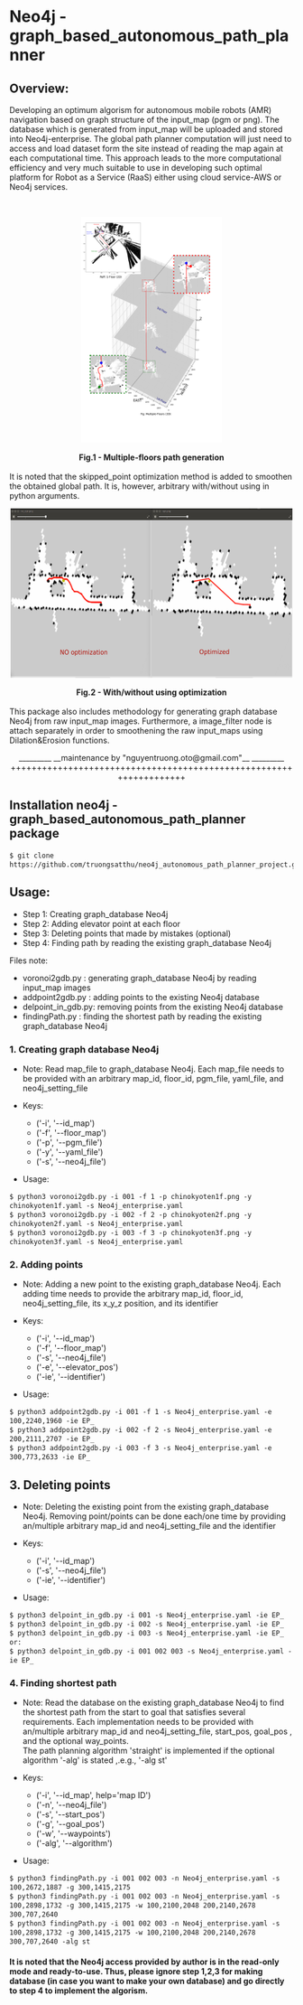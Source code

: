 # Neo4j - graph_based_autonomous_path_planner #
## Overview: ##
Developing an optimum algorism for autonomous mobile robots (AMR) navigation based on graph structure of the input_map (pgm or png). The database which is generated from input_map will be uploaded and stored into Neo4j-enterprise. The global path planner computation will just need to access and load dataset form the site instead of reading the map again at each computational time. This approach leads to the more computational efficiency and very much suitable to use in developing such optimal platform for Robot as a Service (RaaS) either using cloud service-AWS or Neo4j services. 

<br/>
<p align="center">
<img  src="./docs/3D_planner.png" style="height: 400px; width:250px"/>
<figcaption align = "center"><b>Fig.1 - Multiple-floors path generation</b></figcaption>

<br/>
It is noted that the skipped_point optimization method is added to smoothen the obtained global path. It is, however, arbitrary with/without using in python arguments. 

<br/>
<p align="center">
<img  src="./docs/compare.png" style="height: 300px; width:500px"/>
<figcaption align = "center"><b>Fig.2 - With/without using optimization</b></figcaption>

<br/>
This package also includes methodology for generating graph database Neo4j from raw input_map images. Furthermore, a image_filter node is attach separately in order to smoothening the raw input_maps using Dilation&Erosion functions.

<br/>
<p align="center">
_________ __maintenance by "nguyentruong.oto@gmail.com"__ _________ 
+++++++++++++++++++++++++++++++++++++++++++++++++++++++++++++++++++
</p>

## Installation neo4j - graph_based_autonomous_path_planner package ##
```shell
$ git clone https://github.com/truongsatthu/neo4j_autonomous_path_planner_project.git
```

## Usage: ##
* Step 1: Creating graph_database Neo4j
* Step 2: Adding elevator point at each floor
* Step 3: Deleting points that made by mistakes (optional)
* Step 4: Finding path by reading the existing graph_database Neo4j

Files note:
* voronoi2gdb.py	: generating graph_database Neo4j by reading input_map images
* addpoint2gdb.py	: adding points to the existing Neo4j database 
* delpoint_in_gdb.py: removing points from the existing Neo4j database 
* findingPath.py	: finding the shortest path by reading the existing graph_database Neo4j

### 1. Creating graph database Neo4j ###
* Note: Read map_file to graph_database Neo4j. Each map_file needs to be provided with an arbitrary map_id, floor_id, pgm_file, yaml_file, and neo4j_setting_file
* Keys:
	* ('-i', '--id_map')
	* ('-f', '--floor_map')
	* ('-p', '--pgm_file')
	* ('-y', '--yaml_file')
	* ('-s', '--neo4j_file')

* Usage:
```shell
$ python3 voronoi2gdb.py -i 001 -f 1 -p chinokyoten1f.png -y chinokyoten1f.yaml -s Neo4j_enterprise.yaml 
$ python3 voronoi2gdb.py -i 002 -f 2 -p chinokyoten2f.png -y chinokyoten2f.yaml -s Neo4j_enterprise.yaml
$ python3 voronoi2gdb.py -i 003 -f 3 -p chinokyoten3f.png -y chinokyoten3f.yaml -s Neo4j_enterprise.yaml
```

### 2. Adding points ###
* Note: Adding a new point to the existing graph_database Neo4j. Each adding time needs to provide the arbitrary map_id, floor_id, neo4j_setting_file, its x_y_z position, and its identifier

* Keys:
	* ('-i', '--id_map')
	* ('-f', '--floor_map')
	* ('-s', '--neo4j_file')
	* ('-e', '--elevator_pos')
	* ('-ie', '--identifier')

* Usage:
```shell
$ python3 addpoint2gdb.py -i 001 -f 1 -s Neo4j_enterprise.yaml -e 100,2240,1960 -ie EP_
$ python3 addpoint2gdb.py -i 002 -f 2 -s Neo4j_enterprise.yaml -e 200,2111,2707 -ie EP_
$ python3 addpoint2gdb.py -i 003 -f 3 -s Neo4j_enterprise.yaml -e 300,773,2633 -ie EP_
```

## 3. Deleting points ##
* Note: Deleting the existing point from the existing graph_database Neo4j. Removing point/points can be done each/one time by providing an/multiple arbitrary map_id and neo4j_setting_file and the identifier
* Keys:
	* ('-i', '--id_map')
	* ('-s', '--neo4j_file')
	* ('-ie', '--identifier')

* Usage:
```shell
$ python3 delpoint_in_gdb.py -i 001 -s Neo4j_enterprise.yaml -ie EP_
$ python3 delpoint_in_gdb.py -i 002 -s Neo4j_enterprise.yaml -ie EP_
$ python3 delpoint_in_gdb.py -i 003 -s Neo4j_enterprise.yaml -ie EP_
or:
$ python3 delpoint_in_gdb.py -i 001 002 003 -s Neo4j_enterprise.yaml -ie EP_
```

### 4. Finding shortest path ###
* Note: Read the database on the existing graph_database Neo4j to find the shortest path from the start to goal that satisfies several requirements. Each implementation needs to be provided with an/multiple arbitrary map_id and neo4j_setting_file, start_pos, goal_pos , and the optional way_points. <br/>
	The path planning algorithm 'straight' is implemented if the optional algorithm '-alg' is stated ,.e.g., '-alg st'

* Keys:
	* ('-i', '--id_map', help='map ID')
	* ('-n', '--neo4j_file')
	* ('-s', '--start_pos')
	* ('-g', '--goal_pos')
	* ('-w', '--waypoints')
	* ('-alg', '--algorithm')

* Usage:
```shell
$ python3 findingPath.py -i 001 002 003 -n Neo4j_enterprise.yaml -s 100,2672,1887 -g 300,1415,2175
$ python3 findingPath.py -i 001 002 003 -n Neo4j_enterprise.yaml -s 100,2898,1732 -g 300,1415,2175 -w 100,2100,2048 200,2140,2678 300,707,2640
$ python3 findingPath.py -i 001 002 003 -n Neo4j_enterprise.yaml -s 100,2898,1732 -g 300,1415,2175 -w 100,2100,2048 200,2140,2678 300,707,2640 -alg st
```

#### It is noted that the Neo4j access provided by author is in the read-only mode and ready-to-use. Thus, please ignore step 1,2,3 for making database (in case you want to make your own database) and go directly to step 4 to implement the algorism. ####

